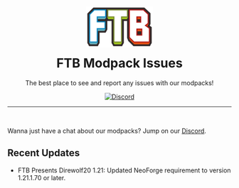 <p align="center"><a href="https://feed-the-beast.com/modpack" ><img src="/.github/meta/assets/logo.svg" width="150" /></a></p>

<h1 align="center" style="margin-top: 1rem;">FTB Modpack Issues</h1>

<p  align="center">The best place to see and report any issues with our modpacks!</p>

<div  align="center">
<a href="https://ftb.team/discord"><img alt="Discord" src="https://img.shields.io/discord/372448486723158016"></a>
</div>

<hr><br>

Wanna just have a chat about our modpacks? Jump on our [Discord](https://ftb.team/discord).

## Recent Updates

- FTB Presents Direwolf20 1.21: Updated NeoForge requirement to version 1.21.1.70 or later.